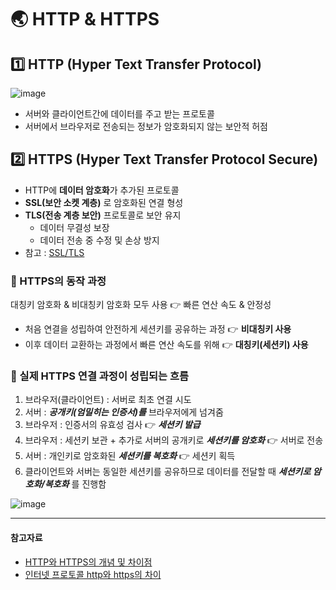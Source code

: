 # 🌏 HTTP & HTTPS

## 1️⃣ HTTP (Hyper Text Transfer Protocol)

![image](https://user-images.githubusercontent.com/63834758/221482278-cab3ed7a-9f0c-49e5-9bc9-28143167a199.png)

  
- 서버와 클라이언트간에 데이터를 주고 받는 프로토콜  
- 서버에서 브라우저로 전송되는 정보가 암호화되지 않는 보안적 허점



## 2️⃣ HTTPS (Hyper Text Transfer Protocol Secure)
  
- HTTP에 **데이터 암호화**가 추가된 프로토콜
- **SSL(보안 소켓 계층)** 로 암호화된 연결 형성
- **TLS(전송 계층 보안)** 프로토콜로 보안 유지
    - 데이터 무결성 보장
    - 데이터 전송 중 수정 및 손상 방지
- 참고 : [SSL/TLS](https://github.com/SeoYeonBae/CS_study/blob/main/Network/TLS%26SSL%20HandShake.md)


 
### 🛫 HTTPS의 동작 과정

대칭키 암호화 & 비대칭키 암호화 모두 사용 👉 빠른 연산 속도 & 안정성

- 처음 연결을 성립하여 안전하게 세션키를 공유하는 과정 👉 **비대칭키 사용**
- 이후 데이터 교환하는 과정에서 빠른 연산 속도를 위해 👉 **대칭키(세션키) 사용**
 
 
 
 

### 🛫 실제 HTTPS 연결 과정이 성립되는 흐름

1. 브라우저(클라이언트) : 서버로 최초 연결 시도  
2. 서버 : ***공개키(엄밀히는 인증서)를*** 브라우저에게 넘겨줌
3. 브라우저 : 인증서의 유효성 검사 👉 ***세션키 발급***
4. 브라우저 : 세션키 보관 + 추가로 서버의 공개키로 ***세션키를 암호화*** 👉 서버로 전송
5. 서버 : 개인키로 암호화된 ***세션키를 복호화*** 👉 세션키 획득
6. 클라이언트와 서버는 동일한 세션키를 공유하므로 데이터를 전달할 때 ***세션키로 암호화/복호화*** 를 진행함

 ![image](https://user-images.githubusercontent.com/63834758/221483730-a07d795d-3859-4918-8140-4633632b293e.png)


<hr>


#### 참고자료

- [HTTP와 HTTPS의 개념 및 차이점](https://mangkyu.tistory.com/98)
- [인터넷 프로토콜 http와 https의 차이](https://post.naver.com/viewer/postView.nhn?volumeNo=16561296&memberNo=1834)
